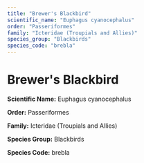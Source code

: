 ```yaml
---
title: "Brewer's Blackbird"
scientific_name: "Euphagus cyanocephalus"
order: "Passeriformes"
family: "Icteridae (Troupials and Allies)"
species_group: "Blackbirds"
species_code: "brebla"
---
```


# Brewer's Blackbird

**Scientific Name:** Euphagus cyanocephalus

**Order:** Passeriformes

**Family:** Icteridae (Troupials and Allies)

**Species Group:** Blackbirds

**Species Code:** brebla
